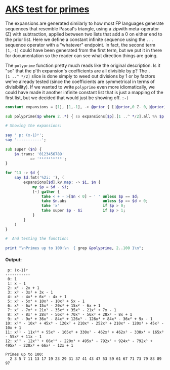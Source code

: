 [1]: https://rosettacode.org/wiki/AKS_test_for_primes

# [AKS test for primes][1]

The expansions are generated similarly to how most FP languages generate sequences that resemble Pascal's triangle, using a zipwith meta-operator (Z) with subtraction, applied between two lists that add a 0 on either end to the prior list. Here we define a constant infinite sequence using the `...` sequence operator with a "whatever" endpoint. In fact, the second term `[1,-1]` could have been generated from the first term, but we put it in there for documentation so the reader can see what direction things are going.



The `polyprime` function pretty much reads like the original description. Is it "so" that the p'th expansion's coefficients are all divisible by p? The `.[1 ..^ */2]` slice is done simply to weed out divisions by 1 or by factors we've already tested (since the coefficients are symmetrical in terms of divisibility). If we wanted to write `polyprime` even more idiomatically, we could have made it another infinite constant list that is just a mapping of the first list, but we decided that would just be showing off. `:-)`

```raku
constant expansions = [1], [1,-1], -> @prior { [|@prior,0 Z- 0,|@prior] } ... *;
 
sub polyprime($p where 2..*) { so expansions[$p].[1 ..^ */2].all %% $p }
 
# Showing the expansions:
 
say ' p: (x-1)ᵖ';
say '-----------';
 
sub super ($n) {
    $n.trans: '0123456789'
           => '⁰¹²³⁴⁵⁶⁷⁸⁹';
}
 
for ^13 -> $d {
    say $d.fmt('%2i: '), (
        expansions[$d].kv.map: -> $i, $n {
            my $p = $d - $i;
            [~] gather {
                take < + - >[$n < 0] ~ ' ' unless $p == $d;
                take $n.abs                unless $p == $d > 0;
                take 'x'                   if $p > 0;
                take super $p - $i         if $p > 1;
            }
        }
    )
}
 
#  And testing the function:
 
print "\nPrimes up to 100:\n  { grep &polyprime, 2..100 }\n";
```

#### Output:
```
 p: (x-1)ᵖ
-----------
 0: 1
 1: x - 1
 2: x² - 2x + 1
 3: x³ - 3x² + 3x - 1
 4: x⁴ - 4x³ + 6x² - 4x + 1
 5: x⁵ - 5x⁴ + 10x³ - 10x² + 5x - 1
 6: x⁶ - 6x⁵ + 15x⁴ - 20x³ + 15x² - 6x + 1
 7: x⁷ - 7x⁶ + 21x⁵ - 35x⁴ + 35x³ - 21x² + 7x - 1
 8: x⁸ - 8x⁷ + 28x⁶ - 56x⁵ + 70x⁴ - 56x³ + 28x² - 8x + 1
 9: x⁹ - 9x⁸ + 36x⁷ - 84x⁶ + 126x⁵ - 126x⁴ + 84x³ - 36x² + 9x - 1
10: x¹⁰ - 10x⁹ + 45x⁸ - 120x⁷ + 210x⁶ - 252x⁵ + 210x⁴ - 120x³ + 45x² - 10x + 1
11: x¹¹ - 11x¹⁰ + 55x⁹ - 165x⁸ + 330x⁷ - 462x⁶ + 462x⁵ - 330x⁴ + 165x³ - 55x² + 11x - 1
12: x¹² - 12x¹¹ + 66x¹⁰ - 220x⁹ + 495x⁸ - 792x⁷ + 924x⁶ - 792x⁵ + 495x⁴ - 220x³ + 66x² - 12x + 1

Primes up to 100:
  2 3 5 7 11 13 17 19 23 29 31 37 41 43 47 53 59 61 67 71 73 79 83 89 97
```
